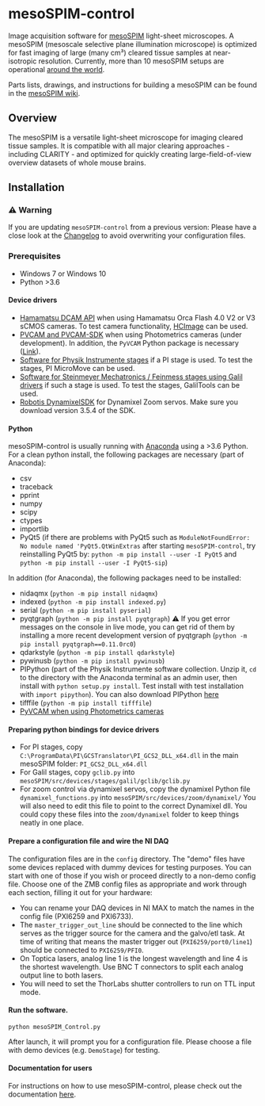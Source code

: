 # mesoSPIM-control
Image acquisition software for [mesoSPIM](http://mesospim.org/) light-sheet microscopes. A mesoSPIM (mesoscale selective plane illumination microscope) is optimized for fast imaging of large (many cm³) cleared tissue samples at near-isotropic resolution. Currently, more than 10 mesoSPIM setups are operational [around the world](http://mesospim.org/setups/).

Parts lists, drawings, and instructions for building a mesoSPIM can be found in the [mesoSPIM wiki](https://github.com/mesoSPIM/mesoSPIM-hardware-documentation).

## Overview
The mesoSPIM is a versatile light-sheet microscope for imaging
cleared tissue samples. It is compatible with all major clearing approaches - including CLARITY - and optimized for quickly creating large-field-of-view overview datasets of whole mouse brains.

## Installation

### :warning: Warning
If you are updating `mesoSPIM-control` from a previous version: Please have a close look at the [Changelog](CHANGELOG.md) to avoid overwriting your configuration files.

### Prerequisites
* Windows 7 or Windows 10
* Python >3.6

#### Device drivers
* [Hamamatsu DCAM API](https://dcam-api.com/) when using Hamamatsu Orca Flash 4.0 V2 or V3 sCMOS cameras. To test camera functionality, [HCImage](https://dcam-api.com/hamamatsu-software/) can be used.
* [PVCAM and PVCAM-SDK](https://www.photometrics.com/support/software/) when using Photometrics cameras (under development). In addition, the `PyVCAM` Python package is necessary ([Link](https://github.com/Photometrics/PyVCAM)).
* [Software for Physik Instrumente stages](https://www.physikinstrumente.com/en/products/motion-control-software/) if a PI stage is used. To test the stages, PI MicroMove can be used. 
* [Software for Steinmeyer Mechatronics / Feinmess stages using Galil drivers](http://www.galilmc.com/downloads/api) if such a stage is used. To test the stages, GalilTools can be used.
* [Robotis DynamixelSDK](https://github.com/ROBOTIS-GIT/DynamixelSDK/releases) for Dynamixel Zoom servos. Make sure you download version 3.5.4 of the SDK.

#### Python
mesoSPIM-control is usually running with [Anaconda](https://www.anaconda.com/download/) using a >3.6 Python. For a clean python install, the following packages are necessary (part of Anaconda):

* csv
* traceback
* pprint
* numpy
* scipy
* ctypes
* importlib
* PyQt5 (if there are problems with PyQt5 such as `ModuleNotFoundError: No module named 'PyQt5.QtWinExtras` after starting `mesoSPIM-control`, try reinstalling PyQt5 by: `python -m pip install --user -I PyQt5` and `python -m pip install --user -I PyQt5-sip`)

In addition (for Anaconda), the following packages need to be installed:
* nidaqmx (`python -m pip install nidaqmx`)
* indexed (`python -m pip install indexed.py`)
* serial (`python -m pip install pyserial`)
* pyqtgraph  (`python -m pip install pyqtgraph`) :warning: If you get error messages on the console in live mode, you can get rid of them by installing a more recent development version of pyqtgraph (`python -m pip install pyqtgraph==0.11.0rc0`)
* qdarkstyle (`python -m pip install qdarkstyle`)
* pywinusb  (`python -m pip install pywinusb`)
* PIPython (part of the Physik Instrumente software collection. Unzip it, `cd` to the directory with the Anaconda terminal as an admin user, then install with `python setup.py install`. Test install with  test installation with `import pipython`). You can also download PIPython [here](https://github.com/royerlab/pipython)
* tifffile (`python -m pip install tifffile`)
* [PyVCAM when using Photometrics cameras](https://github.com/Photometrics/PyVCAM)

#### Preparing python bindings for device drivers
* For PI stages, copy `C:\ProgramData\PI\GCSTranslator\PI_GCS2_DLL_x64.dll` in the main mesoSPIM folder: `PI_GCS2_DLL_x64.dll`
* For Galil stages, copy `gclib.py` into `mesoSPIM/src/devices/stages/galil/gclib/gclib.py`
* For zoom control via dynamixel servos, copy the dynamixel Python file `dynamixel_functions.py` into `mesoSPIM/src/devices/zoom/dynamixel/` You will also need to edit this file to point to the correct Dynamixel dll. You could copy these files into the `zoom/dynamixel` folder to keep things neatly in one place.

#### Prepare a configuration file and wire the NI DAQ
The configuration files are in the `config` directory.
The "demo" files have some devices replaced with dummy devices for testing purposes.
You can start with one of those if you wish or proceed directly to a non-demo config file.
Choose one of the ZMB config files as appropriate and work through each section, filling it out for your hardware:

* You can rename your DAQ devices in NI MAX to match the names in the config file (PXI6259 and PXI6733).
* The `master_trigger_out_line` should be connected to the line which serves as the trigger source for the camera and the galvo/etl task.
At time of writing that means the master trigger out (`PXI6259/port0/line1`) should be connected to `PXI6259/PFI0`.
* On Toptica lasers, analog line 1 is the longest wavelength and line 4 is the shortest wavelength.
Use BNC T connectors to split each analog output line to both lasers.
* You will need to set the ThorLabs shutter controllers to run on TTL input mode.

#### Run the software.
```
python mesoSPIM_Control.py
```
After launch, it will prompt you for a configuration file. Please choose a file
with demo devices (e.g. `DemoStage`) for testing.

#### Documentation for users
For instructions on how to use mesoSPIM-control, please check out the documentation [here](https://github.com/mesoSPIM/mesoSPIM-powerpoint-documentation).
